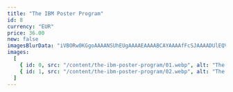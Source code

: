 ```yaml
---
title: "The IBM Poster Program"
id: 8
currency: "EUR"
price: 36.00
new: false
imagesBlurData: "iVBORw0KGgoAAAANSUhEUgAAAAEAAAABCAYAAAAfFcSJAAAADUlEQVR42mN8++HTfwAJcQPQj4u7PwAAAABJRU5ErkJggg=="
images:
  [
    { id: 0, src: "/content/the-ibm-poster-program/01.webp", alt: "The IBM Poster Program" },
    { id: 1, src: "/content/the-ibm-poster-program/02.webp", alt: "The IBM Poster Program" },
  ]
---
```

